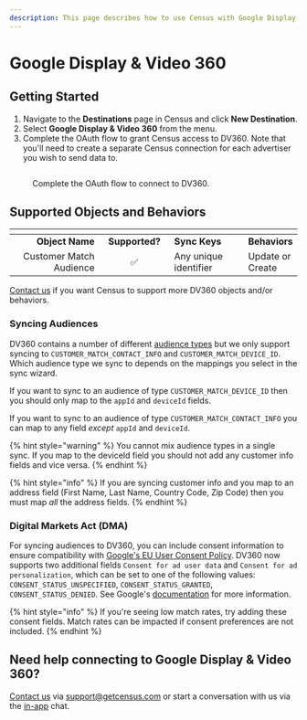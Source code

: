 ```yaml
---
description: This page describes how to use Census with Google Display & Video 360.
---
```


# Google Display & Video 360

## Getting Started

1. Navigate to the **Destinations** page in Census and click **New Destination**.
2. Select **Google Display & Video 360** from the menu.
3. Complete the OAuth flow to grant Census access to DV360. Note that you'll need to create a separate Census connection for each advertiser you wish to send data to.

<figure><img src="../.gitbook/assets/google-dv360.png" alt=""><figcaption><p>Complete the OAuth flow to connect to DV360.</p></figcaption></figure>

## Supported Objects and Behaviors

<table data-header-hidden><thead><tr><th width="251" align="right"></th><th width="134" align="center"></th><th width="190"></th><th></th></tr></thead><tbody><tr><td align="right"><strong>Object Name</strong></td><td align="center"><strong>Supported?</strong></td><td><strong>Sync Keys</strong></td><td><strong>Behaviors</strong></td></tr><tr><td align="right">Customer Match Audience</td><td align="center">✅</td><td>Any unique identifier</td><td>Update or Create</td></tr></tbody></table>

[Contact us](mailto:support@getcensus.com) if you want Census to support more DV360 objects and/or behaviors.

### Syncing Audiences

DV360 contains a number of different [audience types](https://developers.google.com/display-video/api/reference/rest/v2/firstAndThirdPartyAudiences#audiencetype) but we only support syncing to `CUSTOMER_MATCH_CONTACT_INFO` and `CUSTOMER_MATCH_DEVICE_ID`. Which audience type we sync to depends on the mappings you select in the sync wizard.

If you want to sync to an audience of type `CUSTOMER_MATCH_DEVICE_ID` then you should only map to the `appId` and `deviceId` fields.

If you want to sync to an audience of type `CUSTOMER_MATCH_CONTACT_INFO` you can map to any field _except_ `appId` and `deviceId`.

{% hint style="warning" %}
You cannot mix audience types in a single sync. If you map to the deviceId field you should not add any customer info fields and vice versa.
{% endhint %}

{% hint style="info" %}
If you are syncing customer info and you map to an address field (First Name, Last Name, Country Code, Zip Code) then you must map _all_ the address fields.
{% endhint %}

### Digital Markets Act (DMA)

For syncing audiences to DV360, you can include consent information to ensure compatibility with [Google's EU User Consent Policy](https://www.google.com/about/company/user-consent-policy/). DV360 now supports two additional fields `Consent for ad user data` and `Consent for ad personalization`, which can be set to one of the following values: `CONSENT_STATUS_UNSPECIFIED`, `CONSENT_STATUS_GRANTED`, `CONSENT_STATUS_DENIED`. See Google's [documentation](https://developers.google.com/display-video/api/reference/rest/v3/firstAndThirdPartyAudiences#ContactInfoList.FIELDS.consent) for more information.

{% hint style="info" %}
If you're seeing low match rates, try adding these consent fields. Match rates can be impacted if consent preferences are not included.
{% endhint %}

## Need help connecting to Google Display & Video 360?

[Contact us](mailto:support@getcensus.com) via support@getcensus.com or start a conversation with us via the [in-app](https://app.getcensus.com) chat.
